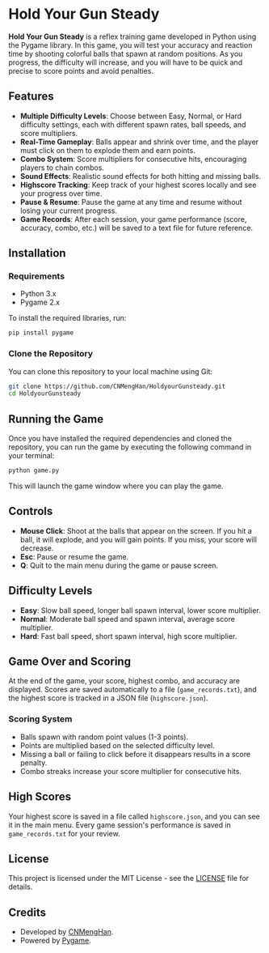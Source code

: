 # Hold Your Gun Steady

**Hold Your Gun Steady** is a reflex training game developed in Python using the Pygame library. In this game, you will test your accuracy and reaction time by shooting colorful balls that spawn at random positions. As you progress, the difficulty will increase, and you will have to be quick and precise to score points and avoid penalties.

## Features

- **Multiple Difficulty Levels**: Choose between Easy, Normal, or Hard difficulty settings, each with different spawn rates, ball speeds, and score multipliers.
- **Real-Time Gameplay**: Balls appear and shrink over time, and the player must click on them to explode them and earn points.
- **Combo System**: Score multipliers for consecutive hits, encouraging players to chain combos.
- **Sound Effects**: Realistic sound effects for both hitting and missing balls.
- **Highscore Tracking**: Keep track of your highest scores locally and see your progress over time.
- **Pause & Resume**: Pause the game at any time and resume without losing your current progress.
- **Game Records**: After each session, your game performance (score, accuracy, combo, etc.) will be saved to a text file for future reference.

## Installation

### Requirements

- Python 3.x
- Pygame 2.x

To install the required libraries, run:

```bash
pip install pygame
```

### Clone the Repository

You can clone this repository to your local machine using Git:

```bash
git clone https://github.com/CNMengHan/HoldyourGunsteady.git
cd HoldyourGunsteady
```

## Running the Game

Once you have installed the required dependencies and cloned the repository, you can run the game by executing the following command in your terminal:

```bash
python game.py
```

This will launch the game window where you can play the game.

## Controls

- **Mouse Click**: Shoot at the balls that appear on the screen. If you hit a ball, it will explode, and you will gain points. If you miss, your score will decrease.
- **Esc**: Pause or resume the game.
- **Q**: Quit to the main menu during the game or pause screen.

## Difficulty Levels

- **Easy**: Slow ball speed, longer ball spawn interval, lower score multiplier.
- **Normal**: Moderate ball speed and spawn interval, average score multiplier.
- **Hard**: Fast ball speed, short spawn interval, high score multiplier.

## Game Over and Scoring

At the end of the game, your score, highest combo, and accuracy are displayed. Scores are saved automatically to a file (`game_records.txt`), and the highest score is tracked in a JSON file (`highscore.json`).

### Scoring System

- Balls spawn with random point values (1-3 points).
- Points are multiplied based on the selected difficulty level.
- Missing a ball or failing to click before it disappears results in a score penalty.
- Combo streaks increase your score multiplier for consecutive hits.

## High Scores

Your highest score is saved in a file called `highscore.json`, and you can see it in the main menu. Every game session's performance is saved in `game_records.txt` for your review.

## License

This project is licensed under the MIT License - see the [LICENSE](LICENSE) file for details.

## Credits

- Developed by [CNMengHan](https://github.com/CNMengHan).
- Powered by [Pygame](https://www.pygame.org/).
